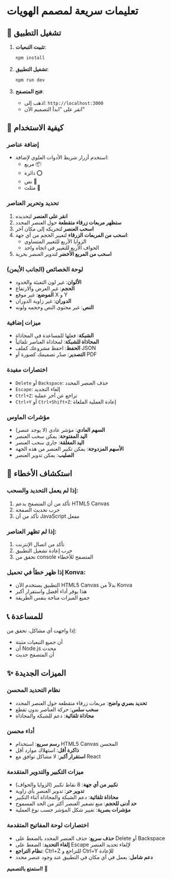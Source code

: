 # تعليمات سريعة لمصمم الهويات

## 🚀 تشغيل التطبيق

1. **تثبيت التبعيات**:
   ```bash
   npm install
   ```

2. **تشغيل التطبيق**:
   ```bash
   npm run dev
   ```

3. **فتح المتصفح**:
   - اذهب إلى: `http://localhost:3000`
   - انقر على "ابدأ التصميم الآن"

## 🎨 كيفية الاستخدام

### إضافة عناصر
- استخدم أزرار شريط الأدوات العلوي لإضافة:
  - مربع 📦
  - دائرة ⭕
  - نص 📝
  - مثلث 🔺

### تحديد وتحرير العناصر
1. **انقر على العنصر** لتحديده
2. **ستظهر مربعات زرقاء متقطعة** حول العنصر المحدد
3. **اسحب العنصر** لتحريكه إلى مكان آخر
4. **اسحب من المربعات الزرقاء** لتغيير الحجم من أي جهة:
   - الزوايا الأربع للتغيير المتساوي
   - الحواف الأربع للتغيير في اتجاه واحد
5. **اسحب من المربع الأخضر** لتدوير العنصر بحرية

### لوحة الخصائص (الجانب الأيمن)
- **الألوان**: غير لون التعبئة والحدود
- **الحجم**: غير العرض والارتفاع
- **الموضع**: غير موقع X و Y
- **الدوران**: غير زاوية الدوران
- **النص**: غير محتوى النص وحجمه ولونه

### ميزات إضافية
- **الشبكة**: فعلها للمساعدة في المحاذاة
- **المحاذاة للشبكة**: لمحاذاة العناصر تلقائياً
- **الحفظ**: احفظ مشروعك كملف JSON
- **التصدير**: صدّر تصميمك كصورة أو PDF

### اختصارات مفيدة
- `Delete` أو `Backspace`: حذف العنصر المحدد
- `Escape`: إلغاء التحديد
- `Ctrl+Z`: تراجع عن آخر عملية
- `Ctrl+Y` أو `Ctrl+Shift+Z`: إعادة العملية الملغاة

### مؤشرات الماوس
- **السهم العادي**: مؤشر عادي (لا يوجد عنصر)
- **اليد المفتوحة**: يمكن سحب العنصر
- **اليد المغلقة**: جاري سحب العنصر
- **الأسهم المزدوجة**: يمكن تكبير العنصر من هذه الجهة
- **الصليب**: يمكن تدوير العنصر

## 🔧 استكشاف الأخطاء

### إذا لم يعمل التحديد والسحب:
1. تأكد من أن المتصفح يدعم HTML5 Canvas
2. جرب تحديث الصفحة
3. تأكد من أن JavaScript مفعل

### إذا لم تظهر العناصر:
1. تأكد من اتصال الإنترنت
2. جرب إعادة تشغيل التطبيق
3. تحقق من console المتصفح للأخطاء

### إذا ظهر خطأ في تحميل Konva:
- التطبيق يستخدم الآن HTML5 Canvas بدلاً من Konva
- هذا يوفر أداء أفضل واستقرار أكبر
- جميع الميزات متاحة بنفس الطريقة

## 📞 للمساعدة
إذا واجهت أي مشاكل، تحقق من:
- أن جميع التبعيات مثبتة
- أن Node.js محدث
- أن المتصفح حديث

## ✨ الميزات الجديدة

### نظام التحديد المحسن
- **تحديد بصري واضح**: مربعات زرقاء متقطعة حول العنصر المحدد
- **سحب سلس**: حركة العناصر بدون تقطع
- **محاذاة تلقائية**: دعم للشبكة والمحاذاة

### أداء محسن
- **رسم سريع**: استخدام HTML5 Canvas المحسن
- **ذاكرة أقل**: استهلاك موارد أقل
- **استقرار أكبر**: لا مشاكل توافق مع React

### ميزات التكبير والتدوير المتقدمة
- **تكبير من أي جهة**: 8 نقاط تكبير (الزوايا والحواف)
- **تدوير حر**: تدوير العنصر بأي زاوية
- **محاذاة تلقائية**: دعم الشبكة والمحاذاة أثناء التكبير
- **حد أدنى للحجم**: منع تصغير العنصر أكثر من الحد المسموح
- **مؤشرات بصرية**: تغيير شكل المؤشر حسب نوع العملية

### اختصارات لوحة المفاتيح المتقدمة
- **حذف سريع**: حذف العنصر المحدد بالضغط على Delete أو Backspace
- **إلغاء التحديد**: الضغط على Escape لإلغاء تحديد العنصر
- **نظام التراجع**: Ctrl+Z للتراجع و Ctrl+Y للإعادة
- **دعم شامل**: يعمل في أي مكان في التطبيق عند وجود عنصر محدد

**استمتع بالتصميم! 🎨**
